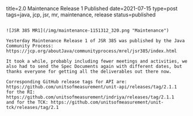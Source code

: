 title=2.0 Maintenance Release 1 Published
date=2021-07-15
type=post
tags=java, jcp, jsr, mr, maintenance, release
status=published
~~~~~~

![JSR 385 MR1](/img/maintenance-1151312_320.png "Maintenance")

Yesterday Maintenance Release 1 of JSR 385 was published by the Java Community Process: https://jcp.org/aboutJava/communityprocess/mrel/jsr385/index.html

It took a while, probably including fewer meetings and activities, we also had to send the Spec Documents again with different dates, but thanks everyone for getting all the deliverables out there now.

Corresponding GitHub release tags for API are: https://github.com/unitsofmeasurement/unit-api/releases/tag/2.1.1
for the RI: https://github.com/unitsofmeasurement/indriya/releases/tag/2.1.1
and for the TCK: https://github.com/unitsofmeasurement/unit-tck/releases/tag/2.1

